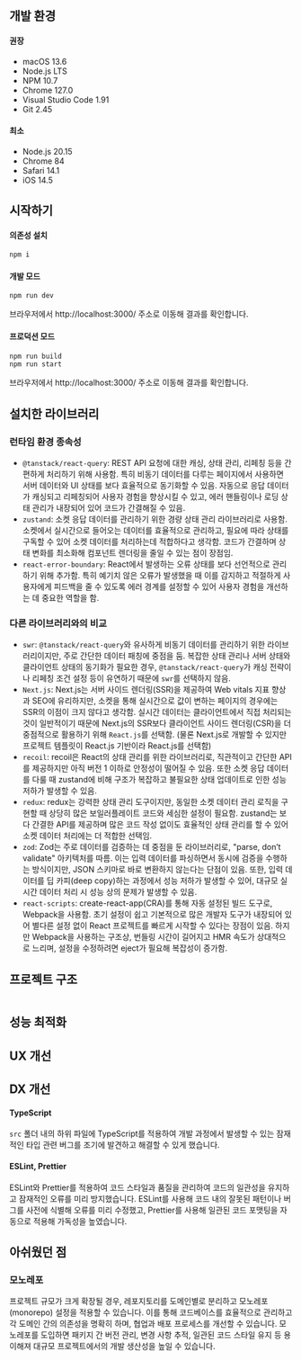 ## 개발 환경

#### 권장

- macOS 13.6
- Node.js LTS
- NPM 10.7
- Chrome 127.0
- Visual Studio Code 1.91
- Git 2.45

#### 최소

- Node.js 20.15
- Chrome 84
- Safari 14.1
- iOS 14.5

## 시작하기

#### 의존성 설치

```bash
npm i
```

#### 개발 모드

```bash
npm run dev
```

브라우저에서 http://localhost:3000/ 주소로 이동해 결과를 확인합니다.

#### 프로덕션 모드

```bash
npm run build
npm run start
```

브라우저에서 http://localhost:3000/ 주소로 이동해 결과를 확인합니다.

## 설치한 라이브러리

### 런타임 환경 종속성

- `@tanstack/react-query`: REST API 요청에 대한 캐싱, 상태 관리, 리페칭 등을 간편하게 처리하기 위해 사용함. 특히 비동기 데이터를 다루는 페이지에서 사용하면 서버 데이터와 UI 상태를 보다 효율적으로 동기화할 수 있음. 자동으로 응답 데이터가 캐싱되고 리페칭되어 사용자 경험을 향상시킬 수 있고, 에러 핸들링이나 로딩 상태 관리가 내장되어 있어 코드가 간결해질 수 있음.
- `zustand`: 소켓 응답 데이터를 관리하기 위한 경량 상태 관리 라이브러리로 사용함. 소켓에서 실시간으로 들어오는 데이터를 효율적으로 관리하고, 필요에 따라 상태를 구독할 수 있어 소켓 데이터를 처리하는데 적합하다고 생각함. 코드가 간결하며 상태 변화를 최소화해 컴포넌트 렌더링을 줄일 수 있는 점이 장점임.
- `react-error-boundary`: React에서 발생하는 오류 상태를 보다 선언적으로 관리하기 위해 추가함. 특히 예기치 않은 오류가 발생했을 때 이를 감지하고 적절하게 사용자에게 피드백을 줄 수 있도록 에러 경계를 설정할 수 있어 사용자 경험을 개선하는 데 중요한 역할을 함.

### 다른 라이브러리와의 비교

- `swr`: `@tanstack/react-query`와 유사하게 비동기 데이터를 관리하기 위한 라이브러리이지만, 주로 간단한 데이터 패칭에 중점을 둠. 복잡한 상태 관리나 서버 상태와 클라이언트 상태의 동기화가 필요한 경우, `@tanstack/react-query`가 캐싱 전략이나 리페칭 조건 설정 등이 유연하기 때문에 `swr`를 선택하지 않음.
- `Next.js`: Next.js는 서버 사이드 렌더링(SSR)을 제공하여 Web vitals 지표 향상과 SEO에 유리하지만, 소켓을 통해 실시간으로 값이 변하는 페이지의 경우에는 SSR의 이점이 크지 않다고 생각함. 실시간 데이터는 클라이언트에서 직접 처리되는 것이 일반적이기 때문에 Next.js의 SSR보다 클라이언트 사이드 렌더링(CSR)을 더 중점적으로 활용하기 위해 `React.js`를 선택함. (물론 Next.js로 개발할 수 있지만 프로젝트 템플릿이 React.js 기반이라 React.js를 선택함)
- `recoil`: recoil은 React의 상태 관리를 위한 라이브러리로, 직관적이고 간단한 API를 제공하지만 아직 버전 1 이하로 안정성이 떨어질 수 있음. 또한 소켓 응답 데이터를 다룰 때 zustand에 비해 구조가 복잡하고 불필요한 상태 업데이트로 인한 성능 저하가 발생할 수 있음.
- `redux`: redux는 강력한 상태 관리 도구이지만, 동일한 소켓 데이터 관리 로직을 구현할 때 상당히 많은 보일러플레이트 코드와 세심한 설정이 필요함. zustand는 보다 간결한 API를 제공하며 많은 코드 작성 없이도 효율적인 상태 관리를 할 수 있어 소켓 데이터 처리에는 더 적합한 선택임.
- `zod`: Zod는 주로 데이터를 검증하는 데 중점을 둔 라이브러리로, "parse, don’t validate" 아키텍처를 따름. 이는 입력 데이터를 파싱하면서 동시에 검증을 수행하는 방식이지만, JSON 스키마로 바로 변환하지 않는다는 단점이 있음. 또한, 입력 데이터를 딥 카피(deep copy)하는 과정에서 성능 저하가 발생할 수 있어, 대규모 실시간 데이터 처리 시 성능 상의 문제가 발생할 수 있음.
- `react-scripts`: create-react-app(CRA)를 통해 자동 설정된 빌드 도구로, Webpack을 사용함. 초기 설정이 쉽고 기본적으로 많은 개발자 도구가 내장되어 있어 별다른 설정 없이 React 프로젝트를 빠르게 시작할 수 있다는 장점이 있음. 하지만 Webpack을 사용하는 구조상, 번들링 시간이 길어지고 HMR 속도가 상대적으로 느리며, 설정을 수정하려면 eject가 필요해 복잡성이 증가함.

## 프로젝트 구조

```

```

## 성능 최적화

## UX 개선

## DX 개선

#### TypeScript

`src` 폴더 내의 하위 파일에 TypeScript를 적용하여 개발 과정에서 발생할 수 있는 잠재적인 타입 관련 버그를 조기에 발견하고 해결할 수 있게 했습니다.

#### ESLint, Prettier

ESLint와 Prettier를 적용하여 코드 스타일과 품질을 관리하여 코드의 일관성을 유지하고 잠재적인 오류를 미리 방지했습니다. ESLint를 사용해 코드 내의 잘못된 패턴이나 버그를 사전에 식별해 오류를 미리 수정했고, Prettier를 사용해 일관된 코드 포맷팅을 자동으로 적용해 가독성을 높였습니다.

## 아쉬웠던 점

### 모노레포

프로젝트 규모가 크게 확장될 경우, 레포지토리를 도메인별로 분리하고 모노레포(monorepo) 설정을 적용할 수 있습니다. 이를 통해 코드베이스를 효율적으로 관리하고 각 도메인 간의 의존성을 명확히 하며, 협업과 배포 프로세스를 개선할 수 있습니다. 모노레포를 도입하면 패키지 간 버전 관리, 변경 사항 추적, 일관된 코드 스타일 유지 등 용이해져 대규모 프로젝트에서의 개발 생산성을 높일 수 있습니다.
